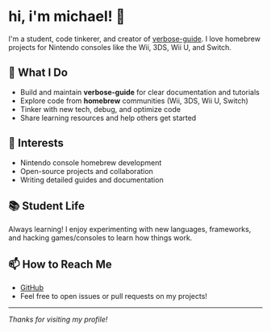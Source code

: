 # hi, i'm michael! 👋

I'm a student, code tinkerer, and creator of [verbose-guide](https://github.com/MichaelCoding124/verbose-guide). I love homebrew projects for Nintendo consoles like the Wii, 3DS, Wii U, and Switch.

## 🔧 What I Do
- Build and maintain **verbose-guide** for clear documentation and tutorials
- Explore code from **homebrew** communities (Wii, 3DS, Wii U, Switch)
- Tinker with new tech, debug, and optimize code
- Share learning resources and help others get started

## 🌟 Interests
- Nintendo console homebrew development
- Open-source projects and collaboration
- Writing detailed guides and documentation

## 📚 Student Life
Always learning! I enjoy experimenting with new languages, frameworks, and hacking games/consoles to learn how things work.

## 📫 How to Reach Me
- [GitHub](https://github.com/MichaelCoding124)
- Feel free to open issues or pull requests on my projects!

---

_Thanks for visiting my profile!_

<!---
MichaelCoding124/MichaelCoding124 is a ✨ special ✨ repository because its `README.md` (this file) appears on your GitHub profile.
You can click the Preview link to take a look at your changes.
--->
